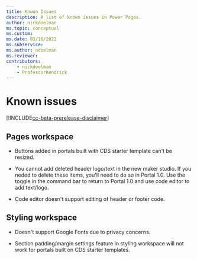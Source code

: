 ```yaml
---
title: Knwon Issues
description: A list of known issues in Power Pages.
author: nickdoelman
ms.topic: conceptual
ms.custom: 
ms.date: 03/16/2022
ms.subservice:
ms.author: ndoelman 
ms.reviewer: 
contributors:
    - nickdoelman
    - ProfessorKendrick
---
```

# Known issues

[!INCLUDE[cc-beta-prerelease-disclaimer](../includes/cc-beta-prerelease-disclaimer.md)]

## Pages workspace

- Buttons added in portals built with CDS starter template can't be resized.

- You cannot add deleted header logo/text in the new maker studio.  If you neded to delete these items, you'll need to do so in Portal 1.0.  Use the toggle in the command bar to return to Portal 1.0 and use code editor to add text/logo.

- Code editor doesn't support editing of header or footer code.

## Styling workspace

- Doesn't support Google Fonts due to privacy concerns.

- Section padding/margin settings feature in styling workspace will not work for portals built on CDS starter templates.
